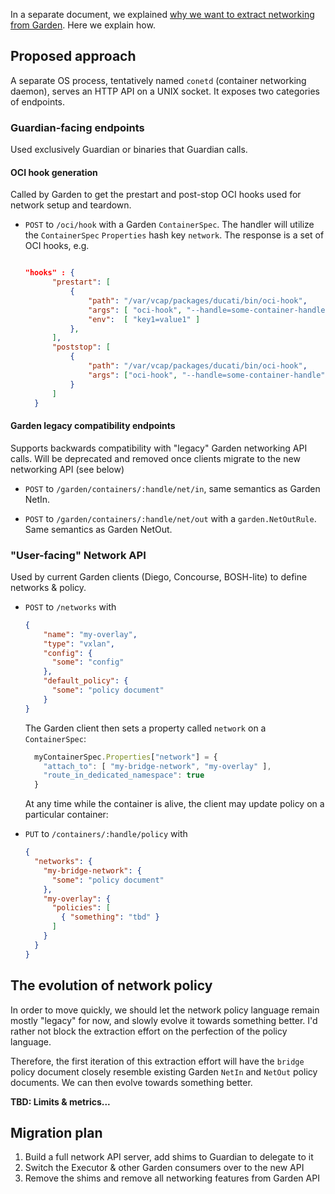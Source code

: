 In a separate document, we explained [why we want to extract networking from Garden](why-extract-api.md).  Here we explain how.

## Proposed approach
A separate OS process, tentatively named `conetd` (container networking daemon), serves an HTTP API on a UNIX socket.  It exposes two categories of endpoints.

### Guardian-facing endpoints
Used exclusively Guardian or binaries that Guardian calls.

#### OCI hook generation
Called by Garden to get the prestart and post-stop OCI hooks used for network setup and teardown.
- `POST` to `/oci/hook` with a Garden `ContainerSpec`.  The handler will utilize the `ContainerSpec` `Properties` hash key `network`.  The response is a set of OCI hooks, e.g.

  ```json
  
  "hooks" : {
        "prestart": [
            {
                "path": "/var/vcap/packages/ducati/bin/oci-hook",
                "args": [ "oci-hook", "--handle=some-container-handle", "--action=up", "--vni=12345"],
                "env":  [ "key1=value1" ]
            },
        ],
        "poststop": [
            {
                "path": "/var/vcap/packages/ducati/bin/oci-hook",
                "args": ["oci-hook", "--handle=some-container-handle", "--action=down" ]
            }
        ]
    }
  ```
  
#### Garden legacy compatibility endpoints
Supports backwards compatibility with "legacy" Garden networking API calls.  Will be deprecated and removed once clients migrate to the new networking API (see below)

- `POST` to `/garden/containers/:handle/net/in`, same semantics as Garden NetIn.

- `POST` to `/garden/containers/:handle/net/out` with a `garden.NetOutRule`.  Same semantics as Garden NetOut.



### "User-facing" Network API
Used by current Garden clients (Diego, Concourse, BOSH-lite) to define networks & policy.

- `POST` to `/networks` with
  ```json
  {
      "name": "my-overlay",
      "type": "vxlan",
      "config": {
        "some": "config"
      },
      "default_policy": {
        "some": "policy document"
      }
  }
  ```

  The Garden client then sets a property called `network` on a `ContainerSpec`:
  
  ```javascript
    myContainerSpec.Properties["network"] = {
      "attach_to": [ "my-bridge-network", "my-overlay" ],
      "route_in_dedicated_namespace": true
    }
  ```

  
  At any time while the container is alive, the client may update policy on a particular container:
- `PUT` to `/containers/:handle/policy` with

  ```json
  {
    "networks": {
      "my-bridge-network": {
        "some": "policy document"
      },
      "my-overlay": {
        "policies": [
          { "something": "tbd" }
        ]
      }
    }
  }
  ```


  
## The evolution of network policy

In order to move quickly, we should let the network policy language remain mostly "legacy" for now, and slowly evolve it towards something better.  I'd rather not block the extraction effort on the perfection of the policy language.

Therefore, the first iteration of this extraction effort will have the `bridge` policy document closely resemble existing Garden `NetIn` and `NetOut` policy documents.  We can then evolve towards something better.

**TBD: Limits & metrics...**

## Migration plan
1. Build a full network API server, add shims to Guardian to delegate to it
2. Switch the Executor & other Garden consumers over to the new API
3. Remove the shims and remove all networking features from Garden API

